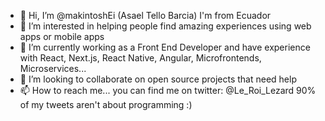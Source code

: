 - 👋 Hi, I’m @makintoshEi (Asael Tello Barcia) I'm from Ecuador
- 👀 I’m interested in helping people find amazing experiences using web apps or mobile apps
- 🌱 I’m currently working as a Front End Developer and have experience with React, Next.js, React Native, Angular, Microfrontends, Microservices... 
- 💞️ I’m looking to collaborate on open source projects that need help 
- 📫 How to reach me... you can find me on twitter: @Le_Roi_Lezard 90% of my tweets aren't about programming :)

<!---
makintoshEi/makintoshEi is a ✨ special ✨ repository because its `README.md` (this file) appears on your GitHub profile.
You can click the Preview link to take a look at your changes.
--->
